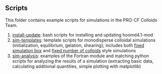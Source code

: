 ## Scripts

This folder contains example scripts for simulations in the PRO-CF Colloids Team.

1. [install-update](/scripts/install-update): bash scripts for installing and updating hoomd4.1-mod
2. [sim-templates](/scripts/sim-templates): template scripts for monodisperse colloidal simulations (initialization, equilibrium, gelation, shearing); includes both [fixed simulation box](/scripts/sim-templates/fixed-box) and [fixed number of colloids](/sim-templates/fixed-number-of-colloids) style simulations
3. [sim-analysis](/scripts/sim-analysis): examples of the Fortran module and matching python scripts for analyzing the results of a simulation (extracting basic data, calculating additional quantities, simple plotting with matplotlib)
